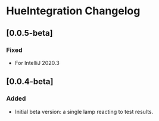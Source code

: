 <!-- Keep a Changelog guide -> https://keepachangelog.com -->

# HueIntegration Changelog


## [0.0.5-beta]

### Fixed
- For IntelliJ 2020.3

## [0.0.4-beta]
### Added
- Initial beta version: a single lamp reacting to test results.
